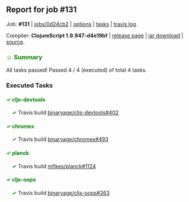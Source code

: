 ## Report for job #131

Job: **#131** | [jobs/0d24cb2](https://github.com/cljs-oss/canary/commit/0d24cb2039385801b39c732820a951bd4faee30e) | [options](options.edn) | [tasks](tasks.edn) | [travis log](https://travis-ci.org/cljs-oss/canary/builds/295187498).

Compiler: **ClojureScript 1.9.947-d4e19bf** | [release page](https://github.com/cljs-oss/canary/releases/tag/r1.9.947-d4e19bf) | [jar download](https://github.com/cljs-oss/canary/releases/download/r1.9.947-d4e19bf/clojurescript-1.9.947-d4e19bf.jar) | [source](https://github.com/clojure/clojurescript/commit/d4e19bffcd19208997c1ffb14e3077e62eedbdfc).

### <b style='color:green'>☺ Summary</b>

All tasks passed! Passed 4 / 4 (executed) of total 4 tasks.

### Executed Tasks

#### <b style='color:green'>&#x2713; cljs-devtools</b>
&nbsp;&nbsp;&nbsp;&nbsp;<b style='color:green'>&#x2713;</b> Travis build [binaryage/cljs-devtools#402](https://travis-ci.org/binaryage/cljs-devtools/builds/295240484)<br>

#### <b style='color:green'>&#x2713; chromex</b>
&nbsp;&nbsp;&nbsp;&nbsp;<b style='color:green'>&#x2713;</b> Travis build [binaryage/chromex#493](https://travis-ci.org/binaryage/chromex/builds/295240478)<br>

#### <b style='color:green'>&#x2713; planck</b>
&nbsp;&nbsp;&nbsp;&nbsp;<b style='color:green'>&#x2713;</b> Travis build [mfikes/planck#1124](https://travis-ci.org/mfikes/planck/builds/295240490)<br>

#### <b style='color:green'>&#x2713; cljs-oops</b>
&nbsp;&nbsp;&nbsp;&nbsp;<b style='color:green'>&#x2713;</b> Travis build [binaryage/cljs-oops#263](https://travis-ci.org/binaryage/cljs-oops/builds/295240479)<br>
